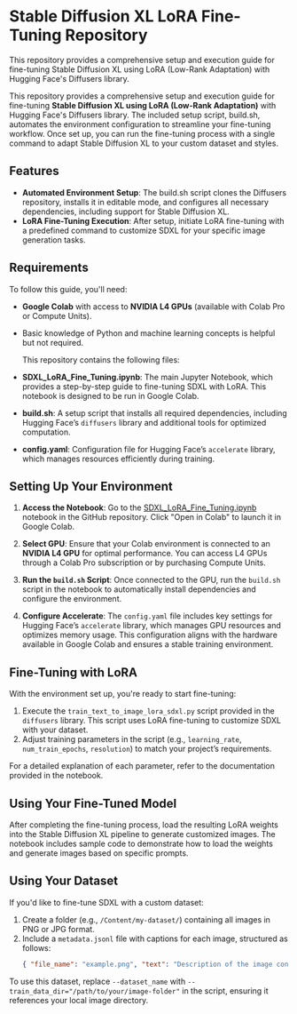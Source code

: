 # Stable Diffusion XL LoRA Fine-Tuning Repository


This repository provides a comprehensive setup and execution guide for fine-tuning Stable Diffusion XL using LoRA (Low-Rank Adaptation) with Hugging Face's Diffusers library. 

This repository provides a comprehensive setup and execution guide for fine-tuning **Stable Diffusion XL using LoRA (Low-Rank Adaptation)** with Hugging Face's Diffusers library. The included setup script, build.sh, automates the environment configuration to streamline your fine-tuning workflow. Once set up, you can run the fine-tuning process with a single command to adapt Stable Diffusion XL to your custom dataset and styles.

## Features
* **Automated Environment Setup**: The build.sh script clones the Diffusers repository, installs it in editable mode, and configures all necessary dependencies, including support for Stable Diffusion XL.
* **LoRA Fine-Tuning Execution**: After setup, initiate LoRA fine-tuning with a predefined command to customize SDXL for your specific image generation tasks.

## Requirements

To follow this guide, you'll need:
- **Google Colab** with access to **NVIDIA L4 GPUs** (available with Colab Pro or Compute Units).
- Basic knowledge of Python and machine learning concepts is helpful but not required.

  This repository contains the following files:

- **SDXL_LoRA_Fine_Tuning.ipynb**: The main Jupyter Notebook, which provides a step-by-step guide to fine-tuning SDXL with LoRA. This notebook is designed to be run in Google Colab.
- **build.sh**: A setup script that installs all required dependencies, including Hugging Face’s `diffusers` library and additional tools for optimized computation.
- **config.yaml**: Configuration file for Hugging Face’s `accelerate` library, which manages resources efficiently during training.

## Setting Up Your Environment

1. **Access the Notebook**: Go to the [SDXL_LoRA_Fine_Tuning.ipynb](https://github.com/davidricardocr/sdxl-lora-fine-tuning/tree/main) notebook in the GitHub repository. Click "Open in Colab" to launch it in Google Colab.
   
2. **Select GPU**: Ensure that your Colab environment is connected to an **NVIDIA L4 GPU** for optimal performance. You can access L4 GPUs through a Colab Pro subscription or by purchasing Compute Units.

3. **Run the `build.sh` Script**: Once connected to the GPU, run the `build.sh` script in the notebook to automatically install dependencies and configure the environment.

4. **Configure Accelerate**: The `config.yaml` file includes key settings for Hugging Face’s `accelerate` library, which manages GPU resources and optimizes memory usage. This configuration aligns with the hardware available in Google Colab and ensures a stable training environment.

## Fine-Tuning with LoRA

With the environment set up, you're ready to start fine-tuning:
1. Execute the `train_text_to_image_lora_sdxl.py` script provided in the `diffusers` library. This script uses LoRA fine-tuning to customize SDXL with your dataset.
2. Adjust training parameters in the script (e.g., `learning_rate`, `num_train_epochs`, `resolution`) to match your project’s requirements.

For a detailed explanation of each parameter, refer to the documentation provided in the notebook.

## Using Your Fine-Tuned Model

After completing the fine-tuning process, load the resulting LoRA weights into the Stable Diffusion XL pipeline to generate customized images. The notebook includes sample code to demonstrate how to load the weights and generate images based on specific prompts.

## Using Your Dataset

If you'd like to fine-tune SDXL with a custom dataset:
1. Create a folder (e.g., `/Content/my-dataset/`) containing all images in PNG or JPG format.
2. Include a `metadata.jsonl` file with captions for each image, structured as follows:
   ```json
   { "file_name": "example.png", "text": "Description of the image content." }

To use this dataset, replace `--dataset_name` with `--train_data_dir="/path/to/your/image-folder"` in the script, ensuring it references your local image directory.
